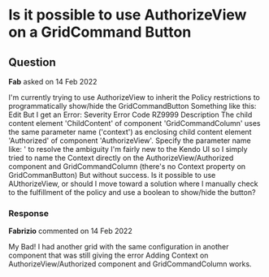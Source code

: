 # Is it possible to use AuthorizeView on a GridCommand Button

## Question

**Fab** asked on 14 Feb 2022

I'm currently trying to use AuthorizeView to inherit the Policy restrictions to programmatically show/hide the GridCommandButton Something like this: <AuthorizeView Policy="@Policies.ManageAllUsersPolicy"> <Authorized> <GridCommandColumn Width="190px"> <GridCommandButton Command="Edit" Icon="edit"> Edit </GridCommandButton> </GridCommandColumn> </Authorized> </AuthorizeView> But I get an Error: Severity Error Code RZ9999 Description The child content element 'ChildContent' of component 'GridCommandColumn'
uses the same parameter name ('context') as enclosing child content element
'Authorized' of component 'AuthorizeView'. Specify the parameter name like:
'<ChildContent Context="another_name"> to resolve the
ambiguity I'm fairly new to the Kendo UI so I simply tried to name the Context directly on the AuthorizeView/Authorized component and GridCommandColumn (there's no Context property on GridCommanButton) But without success. Is it possible to use AUthorizeView, or should I move toward a solution where I manually check to the fulfillment of the policy and use a boolean to show/hide the button?

### Response

**Fabrizio** commented on 14 Feb 2022

My Bad! I had another grid with the same configuration in another component that was still giving the error Adding Context on AuthorizeView/Authorized component and GridCommandColumn works.
